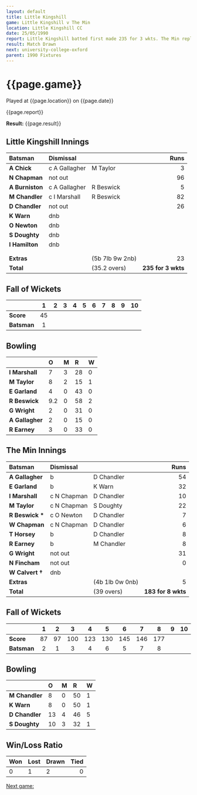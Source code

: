```yaml
---
layout: default
title: Little Kingshill
game: Little Kingshill v The Min
location: Little Kingshill CC
date: 25/05/1990
report: Little Kingshill batted first made 235 for 3 wkts. The Min replied with 183 for 8 wkts.
result: Match Drawn
next: university-college-oxford
parent: 1990 Fixtures
---
```


# {{page.game}}

Played at {{page.location}} on {{page.date}}

{{page.report}}

**Result:** {{page.result}}

 
## Little Kingshill Innings

| Batsman | Dismissal |  | Runs |
|:---|:---|---|---:|
| **A Chick** | c A Gallagher | M Taylor | 3 | 
| **N Chapman** | not out |  | 96 | 
| **A Burniston** | c A Gallagher | R Beswick | 5 | 
| **M Chandler** | c I Marshall | R Beswick | 82 | 
| **D Chandler** | not out |  | 26 | 
| **K Warn** | dnb |  |  | 
| **O Newton** | dnb |  |  | 
| **S Doughty** | dnb |  |  |
| **I Hamilton** | dnb |  |  |  
|  |  |  |  | 
|  |  |  |  |
| **Extras** | | (5b 7lb 9w 2nb) | 23 | 
| **Total** | | (35.2 overs) | **235 for 3 wkts** | 

## Fall of Wickets

| | 1 | 2 | 3 | 4 | 5 | 6 | 7 | 8 | 9 | 10 |
|---|:---:|:---:|:---:|:---:|:---:|:---:|:---:|:---:|:---:|:---:|
| **Score** | 45 |  |  |  |  |  |  |  |  |  |
| **Batsman** | 1 |  |  |  |  |  |  |  |  |  |

## Bowling

| | O | M | R | W |
|---|:---|:---|:---|:---|
| **I Marshall** | 7 | 3 | 28 | 0 | 
| **M Taylor** | 8 | 2 | 15 | 1 | 
| **E Garland** | 4 | 0 | 43 | 0 | 
| **R Beswick** | 9.2 | 0 | 58 | 2 |
| **G Wright** | 2 | 0 | 31 | 0 | 
| **A Gallagher** | 2 | 0 | 15 | 0 | 
| **R Earney** | 3 | 0 | 33 | 0 |  

## The Min Innings

| Batsman | Dismissal |  | Runs |
|:---|:---|---|---:|
| **A Gallagher** | b | D Chandler| 54 | 
| **E Garland** | b | K Warn | 32 | 
| **I Marshall** | c N Chapman | D Chandler | 10 | 
| **M Taylor** | c N Chapman | S Doughty | 22 | 
| **R Beswick &#42;** | c O Newton | D Chandler | 7 | 
| **W Chapman** | c N Chapman | D Chandler | 6 | 
| **T Horsey** | b | D Chandler | 8 | 
| **R Earney** | b | M Chandler | 8 | 
| **G Wright** | not out |  | 31 | 
| **N Fincham** | not out |  | 0 | 
| **W Calvert &#8224;** | dnb |  |  |
| **Extras** | | (4b 1lb 0w 0nb) | 5 | 
| **Total** | | (39 overs) | **183 for 8 wkts** | 

## Fall of Wickets

| | 1 | 2 | 3 | 4 | 5 | 6 | 7 | 8 | 9 | 10 |
|---|:---:|:---:|:---:|:---:|:---:|:---:|:---:|:---:|:---:|:---:|
| **Score** | 87 | 97 | 100 | 123 | 130 | 145 | 146 | 177 |  |  | 
| **Batsman** | 2 | 1 | 3 | 4 | 6 | 5 | 7 | 8 |  |  | 

## Bowling

| | O | M | R | W |
|---|:---|:---|:---|:---|
| **M Chandler** | 8 | 0 | 50 | 1 | 
| **K Warn** | 8 | 0 | 50 | 1 | 
| **D Chandler** | 13 | 4 | 46 | 5 | 
| **S Doughty** | 10 | 3 | 32 | 1 | 

## Win/Loss Ratio

| Won | Lost | Drawn | Tied |
|:---|:---|:---|---:|
| 0 | 1 | 2 | 0 |

[Next game:]({{page.next}})